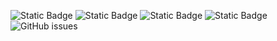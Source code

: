![Static Badge](https://img.shields.io/badge/blacklists-60-000000) ![Static Badge](https://img.shields.io/badge/blacklisted-2723162-cc0000) ![Static Badge](https://img.shields.io/badge/whitelisted-2242-00CC00) ![Static Badge](https://img.shields.io/badge/streaming_blacklist-28106-000000) ![GitHub issues](https://img.shields.io/github/issues/fabriziosalmi/blacklists)
